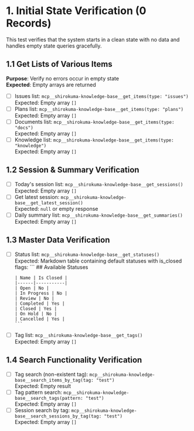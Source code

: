 # 1. Initial State Verification (0 Records)

This test verifies that the system starts in a clean state with no data and handles empty state queries gracefully.

## 1.1 Get Lists of Various Items

**Purpose**: Verify no errors occur in empty state  
**Expected**: Empty arrays are returned

- [ ] Issues list: `mcp__shirokuma-knowledge-base__get_items(type: "issues")`  
      Expected: Empty array `[]`
- [ ] Plans list: `mcp__shirokuma-knowledge-base__get_items(type: "plans")`  
      Expected: Empty array `[]`
- [ ] Documents list: `mcp__shirokuma-knowledge-base__get_items(type: "docs")`  
      Expected: Empty array `[]`
- [ ] Knowledge list: `mcp__shirokuma-knowledge-base__get_items(type: "knowledge")`  
      Expected: Empty array `[]`

## 1.2 Session & Summary Verification

- [ ] Today's session list: `mcp__shirokuma-knowledge-base__get_sessions()`  
      Expected: Empty array `[]`
- [ ] Get latest session: `mcp__shirokuma-knowledge-base__get_latest_session()`  
      Expected: `null` or empty response
- [ ] Daily summary list: `mcp__shirokuma-knowledge-base__get_summaries()`  
      Expected: Empty array `[]`

## 1.3 Master Data Verification

- [ ] Status list: `mcp__shirokuma-knowledge-base__get_statuses()`  
      Expected: Markdown table containing default statuses with is_closed flags:
      ```
      ## Available Statuses

      | Name | Is Closed |
      |------|-----------|
      | Open | No |
      | In Progress | No |
      | Review | No |
      | Completed | Yes |
      | Closed | Yes |
      | On Hold | No |
      | Cancelled | Yes |
      ```
- [ ] Tag list: `mcp__shirokuma-knowledge-base__get_tags()`  
      Expected: Empty array `[]`

## 1.4 Search Functionality Verification

- [ ] Tag search (non-existent tag): `mcp__shirokuma-knowledge-base__search_items_by_tag(tag: "test")`  
      Expected: Empty result
- [ ] Tag pattern search: `mcp__shirokuma-knowledge-base__search_tags(pattern: "test")`  
      Expected: Empty array `[]`
- [ ] Session search by tag: `mcp__shirokuma-knowledge-base__search_sessions_by_tag(tag: "test")`  
      Expected: Empty array `[]`